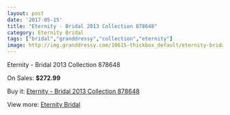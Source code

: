 ```yaml
---
layout: post
date: '2017-05-15'
title: "Eternity - Bridal 2013 Collection 878648"
category: Eternity Bridal
tags: ["bridal","granddressy","collection","eternity"]
image: http://img.granddressy.com/10615-thickbox_default/eternity-bridal-2013-collection-878648.jpg
---
```

Eternity - Bridal 2013 Collection 878648

On Sales: **$272.99**
<a href="https://www.granddressy.com/en/eternity-bridal/9733-eternity-bridal-2013-collection-878648.html"><amp-img layout="responsive" width="600" height="600" src="//img.granddressy.com/10615-thickbox_default/eternity-bridal-2013-collection-878648.jpg" alt="Eternity - Bridal 2013 Collection 878648 0" /></a>

Buy it: [Eternity - Bridal 2013 Collection 878648](https://www.granddressy.com/en/eternity-bridal/9733-eternity-bridal-2013-collection-878648.html "Eternity - Bridal 2013 Collection 878648")

View more: [Eternity Bridal](https://www.granddressy.com/en/288-eternity-bridal "Eternity Bridal")